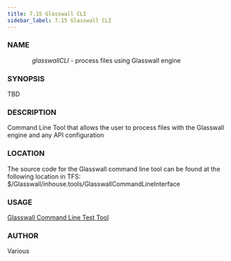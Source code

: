 ```yaml
---
title: 7.15 Glasswall CLI
sidebar_label: 7.15 Glasswall CLI
---
```


### NAME
&emsp;&emsp;&emsp;&emsp;*glasswallCLI* - process files using Glasswall engine

### SYNOPSIS
TBD

### DESCRIPTION
Command Line Tool that allows the user to process files with the Glasswall engine and any API configuration

### LOCATION
The source code for the Glasswall command line tool can be found at the
following location in TFS: $/Glasswall/inhouse.tools/GlasswallCommandLineInterface

### USAGE

[Glasswall Command Line Test Tool](<Glasswall Command Line Test Tool.pdf> "Glasswall Command Line Test Tool")

### AUTHOR
Various
